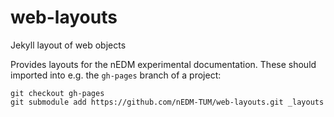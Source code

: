# web-layouts
Jekyll layout of web objects

Provides layouts for the nEDM experimental documentation.  These should imported into e.g. the `gh-pages` branch of a project:

```
git checkout gh-pages
git submodule add https://github.com/nEDM-TUM/web-layouts.git _layouts
```
